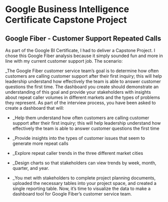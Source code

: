 # Google Business Intelligence Certificate Capstone Project

## Google Fiber - Customer Support Repeated Calls


As part of the Google BI Certificate, I had to deliver a Capstone Project. I chose this Google Fiber analysis because it simply sounded fun and more in line with my current customer support job.
The scenario:

_The Google Fiber customer service team’s goal is to determine how often customers are calling customer support after their first inquiry; this will help leadership understand how effectively the team is able to answer customer questions the first time. The dashboard you create should demonstrate an understanding of this goal and provide your stakeholders with insights about repeat caller volumes in different markets and the types of problems they represent. As part of the interview process, you have been asked to create a dashboard that will: 

+ _Help them understand how often customers are calling customer support after their first inquiry; this will help leadership understand how effectively the team is able to answer customer questions the first time

+ _Provide insights into the types of customer issues that seem to generate more repeat calls

+ _Explore repeat caller trends in the three different market cities

+ _Design charts so that stakeholders can view trends by week, month, quarter, and year. 

+ _You met with stakeholders to complete project planning documents, uploaded the necessary tables into your project space, and created a single reporting table. Now, it’s time to visualize the data to make a dashboard tool for Google Fiber’s customer service team.

